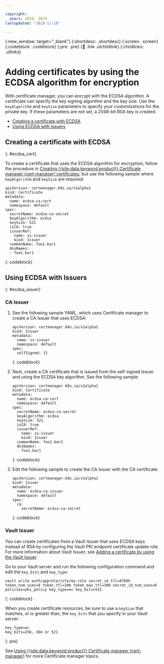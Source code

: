 ```yaml
---

copyright:
  years: 2018, 2019
lastupdated: "2019-11-18"

---
```


{:new_window: target="_blank"}
{:shortdesc: .shortdesc}
{:screen: .screen}
{:codeblock: .codeblock}
{:pre: .pre}
{:child: .link .ulchildlink}
{:childlinks: .ullinks}

# Adding certificates by using the ECDSA algorithm for encryption

With certificate manager, you can encrypt with the ECDSA algorithm. A certificate can specify the key signing algorithm and the key size. Use the `keyAlgorithm` and `keySize` parameters to specify your customizations for the private key. If these parameters are not set, a 2048-bit RSA key is created.

* [Creating a certificate with ECDSA](#ecdsa_cert)
* [Using ECDSA with Issuers](#ecdsa_issuer)

## Creating a certificate with ECDSA
{: #ecdsa_cert}

To create a certificate that uses the ECDSA algorithm for encryption, follow the procedure in [Creating {{site.data.keyword.product}} Certificate manager (cert-manager) certificates](create_cert.md), but use the following sample where `keyAlgorithm` and `keySize` are required:

```
apiVersion: certmanager.k8s.io/v1alpha1
kind: Certificate
metadata:
  name: ecdsa-ca-cert
  namespace: default
spec:
  secretName: ecdsa-ca-secret
  keyAlgorithm: ecdsa
  keySize: 521
  isCA: true
  issuerRef:
    name: ss-issuer
    kind: Issuer
  commonName: foo1.bar1
  dnsNames:
  - foo1.bar1
```  
{: codeblock}

## Using ECDSA with Issuers
{: #ecdsa_issuer}

### CA Issuer

1. See the following sample YAML, which uses Certificate manager to create a CA Issuer that uses ECDSA:

   ```
   apiVersion: certmanager.k8s.io/v1alpha1
   kind: Issuer
   metadata:
     name: ss-issuer
     namespace: default
   spec:
     selfSigned: {}
   ```
   {: codeblock}

2. Next, create a CA certificate that is issued from the self-signed Issuer and using the ECDSA key algorithm. See the following sample:

   ```
   apiVersion: certmanager.k8s.io/v1alpha1
   kind: Certificate
   metadata:
     name: ecdsa-ca-cert
     namespace: default
   spec:
     secretName: ecdsa-ca-secret
     keyAlgorithm: ecdsa
     keySize: 521
     isCA: true
     issuerRef:
       name: ss-issuer
       kind: Issuer
     commonName: foo1.bar1
     dnsNames:
     - foo1.bar1
    ```
    {: codeblock}

3. Edit the following sample to create the CA Issuer with the CA certificate:

   ```
   apiVersion: certmanager.k8s.io/v1alpha1
   kind: Issuer
   metadata:
     name: ecdsa-ca-issuer
     namespace: default
   spec:
     ca:
       secretName: ecdsa-ca-secret
   ```
   {: codeblock}

### Vault Issuer

You can create certificates from a Vault Issuer that uses ECDSA keys instead of RSA by configuring the Vault PKI endpoint certificate update role. For more information about Vault Issuer, see [Adding a certificate by using the Vault Issuer](cert_vault.md).

Go to your Vault server and run the following configuration command and edit the `key_bits` and `key_type`:

  ```
  vault write auth/approle/role/my-role secret_id_ttl=8760h token_num_uses=0 token_ttl=20m token_max_ttl=30m secret_id_num_uses=0 policies=pki_policy key_type=ec key_bits=521
  ```
  {: codeblock}

When you create certificate resources, be sure to use a `keySize` that matches, or is greater than, the `key_bits` that you specify in your Vault server:

  ```
  key_type=ec
  key_bits=256, 384 or 521
  ```
  {: pre}

See [Using {{site.data.keyword.product}} Certificate manager (cert-manager)](cert_manager.md) for more Certificate manager topics.